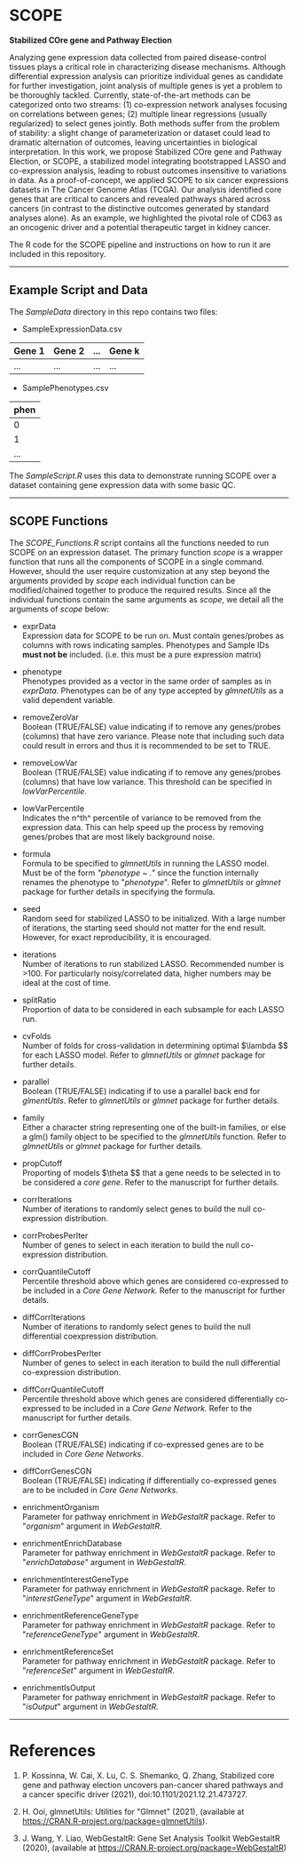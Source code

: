# SCOPE

**Stabilized COre gene and Pathway Election**

Analyzing gene expression data collected from paired disease-control tissues plays a critical role in characterizing disease mechanisms. Although differential expression analysis can prioritize individual genes as candidate for further investigation, joint analysis of multiple genes is yet a problem to be thoroughly tackled. Currently, state-of-the-art methods can be categorized onto two streams: (1) co-expression network analyses focusing on correlations between genes; (2) multiple linear regressions (usually regularized) to select genes jointly. Both methods suffer from the problem of stability: a slight change of parameterization or dataset could lead to dramatic alternation of outcomes, leaving uncertainties in biological interpretation. In this work, we propose Stabilized COre gene and Pathway Election, or SCOPE, a stabilized model integrating bootstrapped LASSO and co-expression analysis, leading to robust outcomes insensitive to variations in data. As a proof-of-concept, we applied SCOPE to six cancer expressions datasets in The Cancer Genome Atlas (TCGA). Our analysis identified core genes that are critical to cancers and revealed pathways shared across cancers (in contrast to the distinctive outcomes generated by standard analyses alone). As an example, we highlighted the pivotal role of CD63 as an oncogenic driver and a potential therapeutic target in kidney cancer.

The R code for the SCOPE pipeline and instructions on how to run it are included in this repository.

------------------------------------------------------------------------

## Example Script and Data

The *SampleData* directory in this repo contains two files:

-   SampleExpressionData.csv

| Gene 1 | Gene 2 | ... | Gene k |
|--------|--------|-----|--------|
| ...    | ...    | ... | ...    |

-   SamplePhenotypes.csv

| phen |
|------|
| 0    |
| 1    |
| ...  |

The *SampleScript.R* uses this data to demonstrate running SCOPE over a dataset containing gene expression data with some basic QC.

------------------------------------------------------------------------

## SCOPE Functions

The *SCOPE_Functions.R* script contains all the functions needed to run SCOPE on an expression dataset. The primary function *scope* is a wrapper function that runs all the components of SCOPE in a single command. However, should the user require customization at any step beyond the arguments provided by *scope* each individual function can be modified/chained together to produce the required results. Since all the individual functions contain the same arguments as *scope*, we detail all the arguments of *scope* below:

-   exprData\
    Expression data for SCOPE to be run on. Must contain genes/probes as columns with rows indicating samples. Phenotypes and Sample IDs **must not be** included. (i.e. this must be a pure expression matrix)

-   phenotype\
    Phenotypes provided as a vector in the same order of samples as in *exprData*. Phenotypes can be of any type accepted by *glmnetUtils* as a valid dependent variable.

-   removeZeroVar\
    Boolean (TRUE/FALSE) value indicating if to remove any genes/probes (columns) that have zero variance. Please note that including such data could result in errors and thus it is recommended to be set to TRUE.

-   removeLowVar\
    Boolean (TRUE/FALSE) value indicating if to remove any genes/probes (columns) that have low variance. This threshold can be specified in *lowVarPercentile*.

-   lowVarPercentile\
    Indicates the n^th^ percentile of variance to be removed from the expression data. This can help speed up the process by removing genes/probes that are most likely background noise.

-   formula\
    Formula to be specified to *glmnetUtils* in running the LASSO model. Must be of the form *"phenotype \~ ."* since the function internally renames the phenotype to "*phenotype*". Refer to *glmnetUtils* or *glmnet* package for further details in specifying the formula.

-   seed\
    Random seed for stabilized LASSO to be initialized. With a large number of iterations, the starting seed should not matter for the end result. However, for exact reproducibility, it is encouraged.

-   iterations\
    Number of iterations to run stabilized LASSO. Recommended number is \>100. For particularly noisy/correlated data, higher numbers may be ideal at the cost of time.

-   splitRatio\
    Proportion of data to be considered in each subsample for each LASSO run.

-   cvFolds\
    Number of folds for cross-validation in determining optimal \$\\lambda \$\$ for each LASSO model. Refer to *glmnetUtils* or *glmnet* package for further details.

-   parallel\
    Boolean (TRUE/FALSE) indicating if to use a parallel back end for *glmentUtils*. Refer to *glmnetUtils* or *glmnet* package for further details.

-   family\
    Either a character string representing one of the built-in families, or else a glm() family object to be specified to the *glmnetUtils* function. Refer to *glmnetUtils* or *glmnet* package for further details.

-   propCutoff\
    Proporting of models \$\\theta \$\$ that a gene needs to be selected in to be considered a *core gene*. Refer to the manuscript for further details.

-   corrIterations\
    Number of iterations to randomly select genes to build the null co-expression distribution.

-   corrProbesPerIter\
    Number of genes to select in each iteration to build the null co-expression distribution.

-   corrQuantileCutoff\
    Percentile threshold above which genes are considered co-expressed to be included in a *Core Gene Network.* Refer to the manuscript for further details.

-   diffCorrIterations\
    Number of iterations to randomly select genes to build the null differential coexpression distribution.

-   diffCorrProbesPerIter \
    Number of genes to select in each iteration to build the null differential co-expression distribution.

-   diffCorrQuantileCutoff\
    Percentile threshold above which genes are considered differentially co-expressed to be included in a *Core Gene Network.* Refer to the manuscript for further details.

-   corrGenesCGN\
    Boolean (TRUE/FALSE) indicating if co-expressed genes are to be included in *Core Gene Networks*.

-   diffCorrGenesCGN \
    Boolean (TRUE/FALSE) indicating if differentially co-expressed genes are to be included in *Core Gene Networks*.

-   enrichmentOrganism\
    Parameter for pathway enrichment in *WebGestaltR* package. Refer to "*organism*" argument in *WebGestaltR*.

-   enrichmentEnrichDatabase\
    Parameter for pathway enrichment in *WebGestaltR* package. Refer to "*enrichDatabase*" argument in *WebGestaltR*.

-   enrichmentInterestGeneType\
    Parameter for pathway enrichment in *WebGestaltR* package. Refer to "*interestGeneType*" argument in *WebGestaltR*.

-   enrichmentReferenceGeneType\
    Parameter for pathway enrichment in *WebGestaltR* package. Refer to "*referenceGeneType*" argument in *WebGestaltR*.

-   enrichmentReferenceSet\
    Parameter for pathway enrichment in *WebGestaltR* package. Refer to "*referenceSet*" argument in *WebGestaltR*.

-   enrichmentIsOutput\
    Parameter for pathway enrichment in *WebGestaltR* package. Refer to "*isOutput*" argument in *WebGestaltR*.

------------------------------------------------------------------------

# References

1.  P. Kossinna, W. Cai, X. Lu, C. S. Shemanko, Q. Zhang, Stabilized core gene and pathway election uncovers pan-cancer shared pathways and a cancer specific driver (2021), doi:10.1101/2021.12.21.473727.

2.  H. Ooi, glmnetUtils: Utilities for \"Glmnet\" (2021), (available at <https://CRAN.R-project.org/package=glmnetUtils>).

3.  J. Wang, Y. Liao, WebGestaltR: Gene Set Analysis Toolkit WebGestaltR (2020), (available at <https://CRAN.R-project.org/package=WebGestaltR>)
